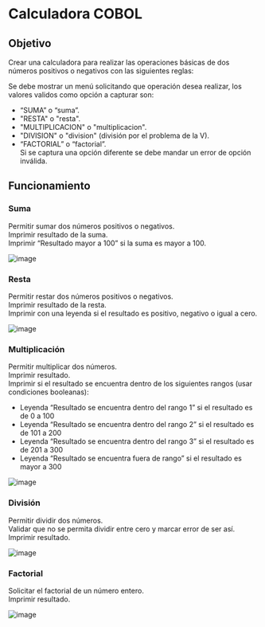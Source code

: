 # Calculadora COBOL
## Objetivo
Crear una calculadora para realizar las operaciones básicas de dos números positivos o negativos con las siguientes reglas:  

Se debe mostrar un menú solicitando que operación desea realizar, los valores validos como opción a capturar son: 
-	“SUMA” o “suma”.  
-	"RESTA" o "resta".  
-	"MULTIPLICACION" o "multiplicacion".  
-	"DIVISION" o "division"  (división por el problema de la V).  
-	“FACTORIAL” o “factorial”.  
Si se captura una opción diferente se debe mandar un error de opción inválida.  

## Funcionamiento
###	Suma
Permitir sumar dos números positivos o negativos.  
Imprimir resultado de la suma.  
Imprimir “Resultado mayor a 100” si la suma es mayor a 100.  

![image](https://github.com/user-attachments/assets/d88b9821-a2dc-4335-8c5a-5e4a4cb82995)

###	Resta 
Permitir restar dos números positivos o negativos.  
Imprimir resultado de la resta.  
Imprimir con una leyenda si el resultado es positivo, negativo o igual a cero.  

![image](https://github.com/user-attachments/assets/1397a97a-7ae2-4e92-a8d9-3c4ca87ed11c)

###	Multiplicación
Permitir multiplicar dos números.  
Imprimir resultado.  
Imprimir si el resultado se encuentra dentro de los siguientes rangos (usar condiciones booleanas):
-	Leyenda “Resultado se encuentra dentro del rango 1” si el resultado es de 0 a 100
-	Leyenda “Resultado se encuentra dentro del rango 2” si el resultado es de 101 a 200
-	Leyenda “Resultado se encuentra dentro del rango 3” si el resultado es de 201 a 300
-	Leyenda “Resultado se encuentra fuera de rango” si el resultado es mayor a 300

![image](https://github.com/user-attachments/assets/d710b345-f449-403c-bb20-baa42aab9afe)

###	División
Permitir dividir dos números.  
Validar que no se permita dividir entre cero y marcar error de ser así.  
Imprimir resultado.  

![image](https://github.com/user-attachments/assets/0fb50897-ce8f-4e00-a93f-694de85a6dc8)

###	Factorial
Solicitar el factorial de un número entero.  
Imprimir resultado.  

![image](https://github.com/user-attachments/assets/2af75a73-0fd8-4d4d-897f-69c1aa2c3c4e)
